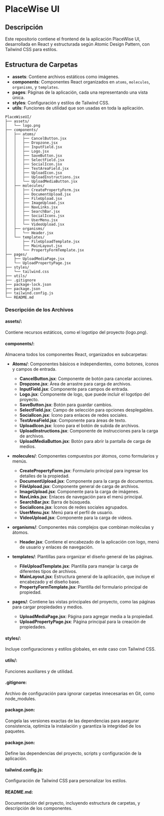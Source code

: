 # PlaceWise UI

## Descripción

Este repositorio contiene el frontend de la aplicación PlaceWise UI, desarrollada en React y estructurada según Atomic Design Pattern, con Tailwind CSS para estilos.

## Estructura de Carpetas

- **assets**: Contiene archivos estáticos como imágenes.
- **components**: Componentes React organizados en `atoms`, `molecules`, `organisms`, y `templates`.
- **pages**: Páginas de la aplicación, cada una representando una vista única.
- **styles**: Configuración y estilos de Tailwind CSS.
- **utils**: Funciones de utilidad que son usadas en toda la aplicación.

```
PlaceWiseUI/
├── assets/
│   └── logo.png
├── components/
│   ├── atoms/
│   │   ├── CancelButton.jsx
│   │   ├── Dropzone.jsx
│   │   ├── InputField.jsx
│   │   ├── Logo.jsx
│   │   ├── SaveButton.jsx
│   │   ├── SelectField.jsx
│   │   ├── SocialIcon.jsx
│   │   ├── TextAreaField.jsx
│   │   ├── UploadIcon.jsx
│   │   ├── UploadInstructions.jsx
│   │   └── UploadMediaButton.jsx
│   ├── molecules/
│   │   ├── CreatePropertyForm.jsx
│   │   ├── DocumentUpload.jsx
│   │   ├── FileUpload.jsx
│   │   ├── ImageUpload.jsx
│   │   ├── NavLinks.jsx
│   │   ├── SearchBar.jsx
│   │   ├── SocialIcons.jsx
│   │   ├── UserMenu.jsx
│   │   └── VideoUpload.jsx
│   ├── organisms/
│   │   └── Header.jsx
│   └── templates/
│       ├── FileUploadTemplate.jsx
│       ├── MainLayout.jsx
│       └── PropertyFormTemplate.jsx
├── pages/
│   ├── UploadMediaPage.jsx
│   └── UploadPropertyPage.jsx
├── styles/
│   └── tailwind.css
├── utils/
├── .gitignore
├── package-lock.json
├── package.json
├── tailwind.config.js
└── README.md
```

### Descripción de los Archivos 

#### assets/: 
Contiene recursos estáticos, como el logotipo del proyecto (logo.png).

#### **components/**: 
Almacena todos los componentes React, organizados en subcarpetas:

- **Atoms/**: Componentes básicos e independientes, como botones, íconos y campos de entrada.
    - **CancelButton.jsx**: Componente de botón para cancelar acciones.
    - **Dropzone.jsx**: Área de arrastre para carga de archivos.
    - **InputField.jsx**: Componente para campos de entrada.
    - **Logo.jsx**: Componente de logo, que puede incluir el logotipo del proyecto.
    - **SaveButton.jsx**: Botón para guardar cambios.
    - **SelectField.jsx**: Campo de selección para opciones desplegables.
    - **SocialIcon.jsx**: Ícono para enlaces de redes sociales.
    - **TextAreaField.jsx**: Componente para áreas de texto.
    - **UploadIcon.jsx**:  Ícono para el botón de subida de archivos.
    - **UploadInstructions.jsx**: Componente de instrucciones para la carga de archivos.
    - **UploadMediaButton.jsx**: Botón para abrir la pantalla de carga de medios.
- **molecules/**: Componentes compuestos por átomos, como formularios y menús.
    - **CreatePropertyForm.jsx**: Formulario principal para ingresar los detalles de la propiedad.
    - **DocumentUpload.jsx**: Componente para la carga de documentos.
    - **FileUpload.jsx**: Componente general de carga de archivos.
    - **ImageUpload.jsx**: Componente para la carga de imágenes.
    - **NavLinks.jsx**: Enlaces de navegación para el menú principal.
    - **SearchBar.jsx**: Barra de búsqueda.
    - **SocialIcons.jsx**: Íconos de redes sociales agrupados.
    - **UserMenu.jsx**: Menú para el perfil de usuario.
    - **VideoUpload.jsx**: Componente para la carga de videos.
- **organisms/**: Componentes más complejos que combinan moléculas y átomos.
    - **Header.jsx**: Contiene el encabezado de la aplicación con logo, menú de usuario y enlaces de navegación.

- **templates/**: Plantillas para organizar el diseño general de las páginas.
    - **FileUploadTemplate.jsx**: Plantilla para manejar la carga de diferentes tipos de archivos.
    - **MainLayout.jsx**: Estructura general de la aplicación, que incluye el encabezado y el diseño base.
    - **PropertyFormTemplate.jsx**: Plantilla del formulario principal de propiedad.

- **pages/**: Contiene las vistas principales del proyecto, como las páginas para cargar propiedades y medios.
    - **UploadMediaPage.jsx**: Página para agregar media a la propiedad.
    - **UploadPropertyPage.jsx**: Página principal para la creación de propiedades.

#### **styles/**: 
Incluye configuraciones y estilos globales, en este caso con Tailwind CSS.

#### **utils/**: 
Funciones auxiliares y de utilidad.

#### **.gitignore**: 
Archivo de configuración para ignorar carpetas innecesarias en Git, como node_modules.

#### **package.json**: 
Congela las versiones exactas de las dependencias para asegurar consistencia, optimiza la instalación y garantiza la integridad de los paquetes.

#### **package.json**: 
Define las dependencias del proyecto, scripts y configuración de la aplicación.

#### **tailwind.config.js**: 
Configuración de Tailwind CSS para personalizar los estilos.

#### **README.md**: 
Documentación del proyecto, incluyendo estructura de carpetas, y descripción de los componentes.